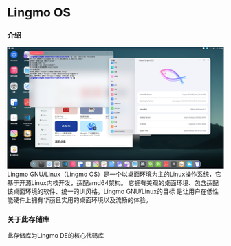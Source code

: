 # Lingmo OS
### 介绍
![LingmoOS](desktop/4D93B1B41FFB205179E43DEF89998E6D.png)
Lingmo GNU/Linux（Lingmo OS）是一个以桌面环境为主的Linux操作系统，它基于开源Linux内核开发，适配amd64架构。 它拥有美观的桌面环境、包含适配该桌面环境的软件、统一的UI风格。Lingmo GNU/Linux的目标 是让用户在低性能硬件上拥有华丽且实用的桌面环境以及流畅的体验。
### 关于此存储库
此存储库为Lingmo DE的核心代码库
